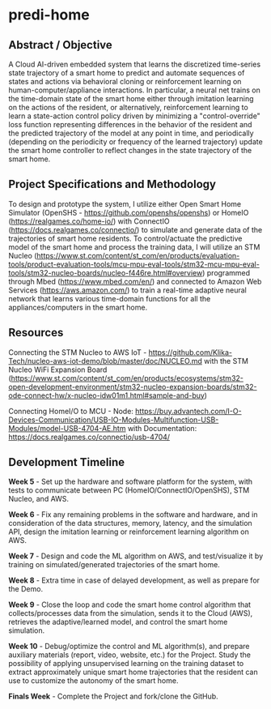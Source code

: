 # predi-home

## Abstract / Objective

A Cloud AI-driven embedded system that learns the discretized time-series state trajectory of a smart home to predict and automate sequences of states and actions via behavioral cloning or reinforcement learning on human-computer/appliance interactions. In particular, a neural net trains on the time-domain state of the smart home either through imitation learning on the actions of the resident, or alternatively, reinforcement learning to learn a state-action control policy driven by minimizing a "control-override" loss function representing differences in the behavior of the resident and the predicted trajectory of the model at any point in time, and periodically (depending on the periodicity or frequency of the learned trajectory) update the smart home controller to reflect changes in the state trajectory of the smart home.

## Project Specifications and Methodology

To design and prototype the system, I utilize either Open Smart Home Simulator (OpenSHS - https://github.com/openshs/openshs) or HomeIO (https://realgames.co/home-io/) with ConnectIO (https://docs.realgames.co/connectio/) to simulate and generate data of the trajectories of smart home residents. To control/actuate the predictive model of the smart home and process the training data, I will utilize an STM Nucleo (https://www.st.com/content/st_com/en/products/evaluation-tools/product-evaluation-tools/mcu-mpu-eval-tools/stm32-mcu-mpu-eval-tools/stm32-nucleo-boards/nucleo-f446re.html#overview) programmed through Mbed (https://www.mbed.com/en/) and connected to Amazon Web Services (https://aws.amazon.com/) to train a real-time adaptive neural network that learns various time-domain functions for all the appliances/computers in the smart home.

## Resources

Connecting the STM Nucleo to AWS IoT - https://github.com/Klika-Tech/nucleo-aws-iot-demo/blob/master/doc/NUCLEO.md with the STM Nucleo WiFi Expansion Board (https://www.st.com/content/st_com/en/products/ecosystems/stm32-open-development-environment/stm32-nucleo-expansion-boards/stm32-ode-connect-hw/x-nucleo-idw01m1.html#sample-and-buy)

Connecting HomeI/O to MCU - Node: https://buy.advantech.com/I-O-Devices-Communication/USB-IO-Modules-Multifunction-USB-Modules/model-USB-4704-AE.htm with Documentation: https://docs.realgames.co/connectio/usb-4704/

## Development Timeline

**Week 5** - Set up the hardware and software platform for the system, with tests to communicate between PC (HomeIO/ConnectIO/OpenSHS), STM Nucleo, and AWS.

**Week 6** - Fix any remaining problems in the software and hardware, and in consideration of the data structures, memory, latency, and the simulation API, design the imitation learning or reinforcement learning algorithm on AWS.

**Week 7** - Design and code the ML algorithm on AWS, and test/visualize it by training on simulated/generated trajectories of the smart home.

**Week 8** - Extra time in case of delayed development, as well as prepare for the Demo.

**Week 9** - Close the loop and code the smart home control algorithm that collects/processes data from the simulation, sends it to the Cloud (AWS), retrieves the adaptive/learned model, and control the smart home simulation.

**Week 10** - Debug/optimize the control and ML algorithm(s), and prepare auxiliary materials (report, video, website, etc.) for the Project. Study the possibility of applying unsupervised learning on the training dataset to extract approximately unique smart home trajectories that the resident can use to customize the autonomy of the smart home.

**Finals Week** - Complete the Project and fork/clone the GitHub.
